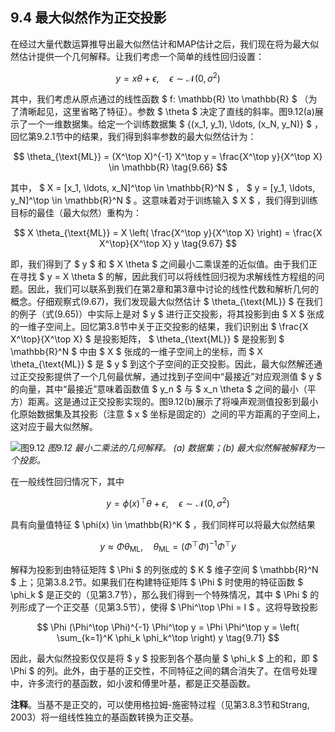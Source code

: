 ## 9.4 最大似然作为正交投影

在经过大量代数运算推导出最大似然估计和MAP估计之后，我们现在将为最大似然估计提供一个几何解释。让我们考虑一个简单的线性回归设置：

 $$
y = x \theta + \epsilon, \quad \epsilon \sim \mathcal{N}(0, \sigma^2) \tag{9.65}
$$

其中，我们考虑从原点通过的线性函数  $ f: \mathbb{R} \to \mathbb{R} $ （为了清晰起见，这里省略了特征）。参数  $ \theta $  决定了直线的斜率。图9.12(a)展示了一个一维数据集。给定一个训练数据集  $ \{(x_1, y_1), \ldots, (x_N, y_N)\} $ ，回忆第9.2.1节中的结果，我们得到斜率参数的最大似然估计为：

 $$
\theta_{\text{ML}} = (X^\top X)^{-1} X^\top y = \frac{X^\top y}{X^\top X} \in \mathbb{R} \tag{9.66}
$$

其中， $ X = [x_1, \ldots, x_N]^\top \in \mathbb{R}^N $ ， $ y = [y_1, \ldots, y_N]^\top \in \mathbb{R}^N $ 。这意味着对于训练输入  $ X $ ，我们得到训练目标的最佳（最大似然）重构为：

 $$
X \theta_{\text{ML}} = X \left( \frac{X^\top y}{X^\top X} \right) = \frac{X X^\top}{X^\top X} y \tag{9.67}
$$

即，我们得到了  $ y $  和  $ X \theta $  之间最小二乘误差的近似值。由于我们正在寻找  $ y = X \theta $  的解，因此我们可以将线性回归视为求解线性方程组的问题。因此，我们可以联系到我们在第2章和第3章中讨论的线性代数和解析几何的概念。仔细观察式(9.67)，我们发现最大似然估计  $ \theta_{\text{ML}} $  在我们的例子（式(9.65)）中实际上是对  $ y $  进行正交投影，将其投影到由  $ X $  张成的一维子空间上。回忆第3.8节中关于正交投影的结果，我们识别出  $ \frac{X X^\top}{X^\top X} $  是投影矩阵， $ \theta_{\text{ML}} $  是投影到  $ \mathbb{R}^N $  中由  $ X $  张成的一维子空间上的坐标，而  $ X \theta_{\text{ML}} $  是  $ y $  到这个子空间的正交投影。因此，最大似然解还通过正交投影提供了一个几何最优解，通过找到子空间中“最接近”对应观测值  $ y $  的向量，其中“最接近”意味着函数值  $ y_n $  与  $ x_n \theta $ 之间的最小（平方）距离。这是通过正交投影实现的。图9.12(b)展示了将噪声观测值投影到最小化原始数据集及其投影（注意  $ x $  坐标是固定的）之间的平方距离的子空间上，这对应于最大似然解。

![图9.12](# "Geometric interpretation of least squares.")
*图9.12 最小二乘法的几何解释。 (a) 数据集；(b) 最大似然解被解释为一个投影。*

在一般线性回归情况下，其中

 $$
y = \phi(x)^\top \theta + \epsilon, \quad \epsilon \sim \mathcal{N}(0, \sigma^2) \tag{9.68}
$$

具有向量值特征  $ \phi(x) \in \mathbb{R}^K $ ，我们同样可以将最大似然结果

 $$
y \approx \Phi \theta_{\text{ML}}, \quad \theta_{\text{ML}} = (\Phi^\top \Phi)^{-1} \Phi^\top y \tag{9.70}
$$

解释为投影到由特征矩阵  $ \Phi $  的列张成的  $ K $ 维子空间  $ \mathbb{R}^N $  上；见第3.8.2节。如果我们在构建特征矩阵  $ \Phi $  时使用的特征函数  $ \phi_k $  是正交的（见第3.7节），那么我们得到一个特殊情况，其中  $ \Phi $  的列形成了一个正交基（见第3.5节），使得  $ \Phi^\top \Phi = I $ 。这将导致投影

 $$
\Phi (\Phi^\top \Phi)^{-1} \Phi^\top y = \Phi \Phi^\top y = \left( \sum_{k=1}^K \phi_k \phi_k^\top \right) y \tag{9.71}
$$

因此，最大似然投影仅仅是将  $ y $  投影到各个基向量  $ \phi_k $  上的和，即  $ \Phi $  的列。此外，由于基的正交性，不同特征之间的耦合消失了。在信号处理中，许多流行的基函数，如小波和傅里叶基，都是正交基函数。

**注释**。当基不是正交的，可以使用格拉姆-施密特过程（见第3.8.3节和Strang, 2003）将一组线性独立的基函数转换为正交基。
